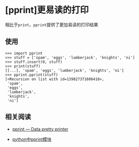 
# [pprint]更易读的打印

相比于`print`，`pprint`提供了更加易读的打印结果

## 使用

```
>>> import pprint
>>> stuff = ['spam', 'eggs', 'lumberjack', 'knights', 'ni']
>>> stuff.insert(0, stuff)
>>> print(stuff)
[[...], 'spam', 'eggs', 'lumberjack', 'knights', 'ni']
>>> pprint.pprint(stuff)
[<Recursion on list with id=139827371606416>,
 'spam',
 'eggs',
 'lumberjack',
 'knights',
 'ni']
```

## 相关阅读

* [pprint — Data pretty printer](https://docs.python.org/3/library/pprint.html)

* [python中pprint模块](https://blog.csdn.net/ZEroJAVAson/article/details/88649650)
